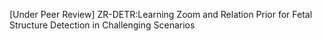 [Under Peer Review] ZR-DETR:Learning Zoom and Relation Prior for Fetal Structure Detection in Challenging Scenarios